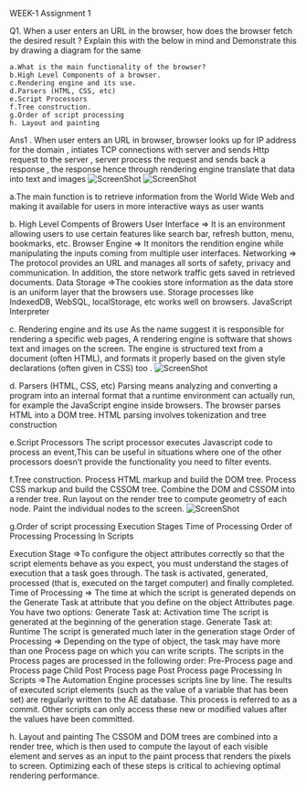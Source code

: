 WEEK-1 Assignment 1

Q1. When a user enters an URL in the browser, how does the browser fetch the desired result ?
     Explain this with the below in mind and Demonstrate this by drawing a diagram for the same

    a.What is the main functionality of the browser?
    b.High Level Components of a browser.
    c.Rendering engine and its use.
    d.Parsers (HTML, CSS, etc)
    e.Script Processors
    f.Tree construction.
    g.Order of script processing 
    h. Layout and painting 


Ans1 . When user enters an URL in browser, browser looks up for IP address for the domain , intiates TCP connections with server and sends Http request to the server , server process the request and sends back a response , the response hence through rendering engine translate that data into text and images 
![ScreenShot](/images/dig1.png)
![ScreenShot](/images/dig2.png)

a.The main function is to retrieve information from the World Wide Web and making it available for users in more interactive ways as user wants

b. High Level Compents of Browers 
User Interface => It is an environment allowing users to use certain features like search bar, refresh button, menu, bookmarks, etc.
Browser Engine => It monitors the rendition engine while manipulating the inputs coming from multiple user interfaces.
Networking => The protocol provides an URL and manages all sorts of safety, privacy and communication.
In addition, the store network traffic gets saved in retrieved documents.
Data Storage =>The cookies store information as the data store is an uniform layer that the browsers use. Storage processes like IndexedDB, WebSQL, localStorage, etc works well on browsers.
JavaScript Interpreter


c. Rendering engine and its use
As the name suggest it is responsible for rendering a specific web pages, A rendering engine is software that shows text and images on the screen. The engine is structured text from a document (often HTML), and formats it properly based on the given style declarations (often given in CSS) too .
![ScreenShot](/images/render.png)

d. Parsers (HTML, CSS, etc)
Parsing means analyzing and converting a program into an internal format that a runtime environment can actually run, for example the JavaScript engine inside browsers. The browser parses HTML into a DOM tree. HTML parsing involves tokenization and tree construction

e.Script Processors
The script processor executes Javascript code to process an event,This can be useful in situations where one of the other processors doesn’t provide the functionality you need to filter events.

f.Tree construction.
Process HTML markup and build the DOM tree.
Process CSS markup and build the CSSOM tree.
Combine the DOM and CSSOM into a render tree.
Run layout on the render tree to compute geometry of each node.
Paint the individual nodes to the screen.
![ScreenShot](/images/tree.png)

g.Order of script processing 
Execution Stages
Time of Processing
Order of Processing
Processing In Scripts

Execution Stage =>To configure the object attributes correctly so that the script elements behave as you expect, you must understand the stages of execution that a task goes through. The task is activated, generated, processed (that is, executed on the target computer) and finally completed.
Time of Processing => The time at which the script is generated depends on the Generate Task at attribute that you define on the object Attributes page. You have two options:
Generate Task at: Activation time
The script is generated at the beginning of the generation stage.
Generate Task at: Runtime
The script is generated much later in the generation stage
Order of Processing => Depending on the type of object, the task may have more than one Process page on which you can write scripts. The scripts in the Process pages are processed in the following order:
Pre-Process page and Process page
Child Post Process page
Post Process page
Processing In Scripts =>The Automation Engine processes scripts line by line. The results of executed script elements (such as the value of a variable that has been set) are regularly written to the AE database. This process is referred to as a commit. Other scripts can only access these new or modified values after the values have been committed.

h. Layout and painting 
The CSSOM and DOM trees are combined into a render tree, which is then used to compute the layout of each visible element and serves as an input to the paint process that renders the pixels to screen. Optimizing each of these steps is critical to achieving optimal rendering performance.

